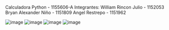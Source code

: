 Calculadora Python - 1155606-A
Integrantes:
William Rincon Julio - 1152053
Bryan Alexander Niño - 1151809
Angel Restrepo - 1151962

![image](https://github.com/WilliamRincon02/calculator-python/assets/44095675/fc1b0316-ded3-4024-9edf-557291b58e21)
![image](https://github.com/WilliamRincon02/calculator-python/assets/44095675/60133e95-030a-4d99-b021-79a387ce67ee)
![image](https://github.com/WilliamRincon02/calculator-python/assets/44095675/eb550e15-71a2-4566-9d10-3b7fc77f0dc4)
![image](https://github.com/WilliamRincon02/calculator-python/assets/44095675/7f2d0eb2-b98a-4c53-85f3-4152b757c484)
